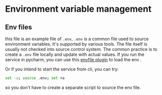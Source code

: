 # Environment variable management


## Env files

this file is an example file of `.env`, `.env` is a common file used to source environment variables. It's supported by various tools. The file itself is usually not checked into source control system. The common practice is to create a `.env` file locally and update with actual values. If you run the service in pycharm, you can use this [envfile plugin](https://plugins.jetbrains.com/plugin/7861-envfile) to load the env .

Or if you intend to start the service from cli, you can try:

```bash
set -a; source .env; set +a
```
so you don't have to create a separate script to source the env file.
```
